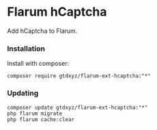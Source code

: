 # Flarum hCaptcha

Add hCaptcha to Flarum.

### Installation

Install with composer:

```
composer require gtdxyz/flarum-ext-hcaptcha:"*"
```

### Updating

```
composer update gtdxyz/flarum-ext-hcaptcha:"*"
php flarum migrate
php flarum cache:clear
```
